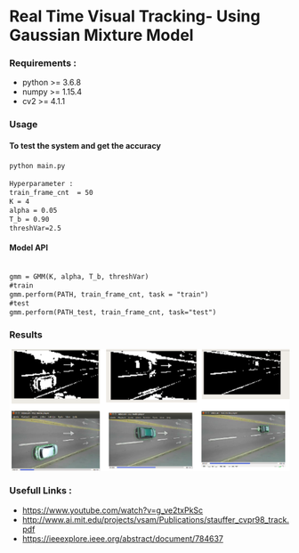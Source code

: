# Real Time Visual Tracking- Using Gaussian Mixture Model



### Requirements :
* python >= 3.6.8
* numpy >= 1.15.4
* cv2 >= 4.1.1


### Usage

#### To test the system and get the accuracy
```
python main.py

Hyperparameter : 
train_frame_cnt  = 50
K = 4
alpha = 0.05
T_b = 0.90
threshVar=2.5
```

#### Model API 
```
 
gmm = GMM(K, alpha, T_b, threshVar)
#train
gmm.perform(PATH, train_frame_cnt, task = "train")
#test
gmm.perform(PATH_test, train_frame_cnt, task="test")
```

### Results
![Alt text](results/results.png "Optional Title")


### Usefull Links :
* https://www.youtube.com/watch?v=g_ve2txPkSc
* http://www.ai.mit.edu/projects/vsam/Publications/stauffer_cvpr98_track.pdf
* https://ieeexplore.ieee.org/abstract/document/784637
